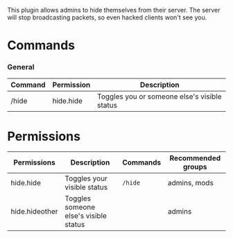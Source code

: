 This plugin allows admins to hide themselves from their server. The server will stop broadcasting packets, so even hacked clients won't see you.

# Commands

### General
| Command | Permission | Description |
| ------- | ---------- | ----------- |
|/hide | hide.hide | Toggles you or someone else's visible status|



# Permissions
| Permissions | Description | Commands | Recommended groups |
| ----------- | ----------- | -------- | ------------------ |
| hide.hide | Toggles your visible status | `/hide` | admins, mods |
| hide.hideother | Toggles someone else's visible status |  | admins |
